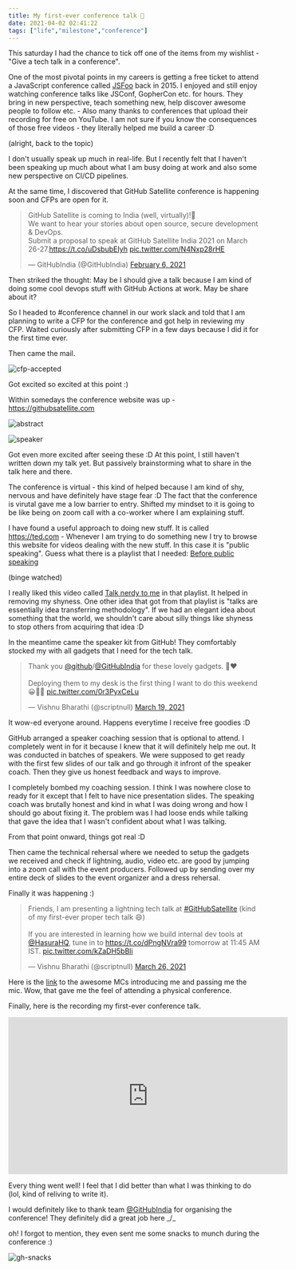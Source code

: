 ```yaml
---
title: My first-ever conference talk 🎤
date: 2021-04-02 02:41:22
tags: ["life","milestone","conference"]
---
```


This saturday I had the chance to tick off one of the items from my wishlist - "Give a tech talk in a conference".

One of the most pivotal points in my careers is getting a free ticket to attend a JavaScript conference called [JSFoo](https://jsfoo.in/2015/) back in 2015. I enjoyed and still enjoy watching conference talks like JSConf, GopherCon etc. for hours. They bring in new perspective, teach something new, help discover awesome people to follow etc. - Also many thanks to conferences that upload their recording for free on YouTube. I am not sure if you know the consequences of those free videos - they literally helped me build a career :D

(alright, back to the topic)

I don't usually speak up much in real-life. But I recently felt that I haven't been speaking up much about what I am busy doing at work and also some new perspective on CI/CD pipelines.

At the same time, I discovered that GitHub Satellite conference is happening soon and CFPs are open for it.

<blockquote class="twitter-tweet"><p lang="en" dir="ltr">GitHub Satellite is coming to India (well, virtually)!🎉<br>We want to hear your stories about open source, secure development &amp; DevOps.<br>Submit a proposal to speak at GitHub Satellite India 2021 on March 26-27.<a href="https://t.co/uDsbubEIyh">https://t.co/uDsbubEIyh</a> <a href="https://t.co/N4Nxp28rHE">pic.twitter.com/N4Nxp28rHE</a></p>&mdash; GitHubIndia (@GitHubIndia) <a href="https://twitter.com/GitHubIndia/status/1358001577110368256?ref_src=twsrc%5Etfw">February 6, 2021</a></blockquote>

Then striked the thought: May be I should give a talk because I am kind of doing some cool devops stuff with GitHub Actions at work. May be share about it?

So I headed to #conference channel in our work slack and told that I am planning to write a CFP for the conference and got help in reviewing my CFP. Waited curiously after submitting CFP in a few days because I did it for the first time ever.

Then came the mail.

![cfp-accepted](/images/gh-satellite-cfp-accepted.png)

Got excited so excited at this point :)

Within somedays the conference website was up - https://githubsatellite.com

![abstract](/images/gh-satellite-talk-abstract.jpg)

![speaker](/images/gh-satellite-speaker.jpg)

Got even more excited after seeing these :D At this point, I still haven't written down my talk yet. But passively brainstorming what to share in the talk here and there.

The conference is virtual - this kind of helped because I am kind of shy, nervous and have definitely have stage fear :D The fact that the conference is virutal gave me a low barrier to entry. Shifted my mindset to it is going to be like being on zoom call with a co-worker where I am explaining stuff.

I have found a useful approach to doing new stuff. It is called https://ted.com - Whenever I am trying to do something new I try to browse this website for videos dealing with the new stuff. In this case it is "public speaking". Guess what there is a playlist that I needed: [Before public speaking](https://www.ted.com/playlists/226/before_public_speaking)

(binge watched)

I really liked this video called [Talk nerdy to me](https://www.ted.com/talks/melissa_marshall_talk_nerdy_to_me?referrer=playlist-before_public_speaking) in that playlist. It helped in removing my shyness. One other idea that got from that playlist is "talks are essentially idea transferring methodology". If we had an elegant idea about something that the world, we shouldn't care about silly things like shyness to stop others from acquiring that idea :D

In the meantime came the speaker kit from GitHub! They comfortably stocked my with all gadgets that I need for the tech talk.

<blockquote class="twitter-tweet"><p lang="en" dir="ltr">Thank you <a href="https://twitter.com/github?ref_src=twsrc%5Etfw">@github</a>/<a href="https://twitter.com/GitHubIndia?ref_src=twsrc%5Etfw">@GitHubIndia</a> for these lovely gadgets. 🙏❤️<br><br>Deploying them to my desk is the first thing I want to do this weekend 😀👨‍💻 <a href="https://t.co/0r3PyxCeLu">pic.twitter.com/0r3PyxCeLu</a></p>&mdash; Vishnu Bharathi (@scriptnull) <a href="https://twitter.com/scriptnull/status/1372945054243774467?ref_src=twsrc%5Etfw">March 19, 2021</a></blockquote>

It wow-ed everyone around. Happens everytime I receive free goodies :D

GitHub arranged a speaker coaching session that is optional to attend. I completely went in for it because I knew that it will definitely help me out. It was conducted in batches of speakers. We were supposed to get ready with the first few slides of our talk and go through it infront of the speaker coach. Then they give us honest feedback and ways to improve.

I completely bombed my coaching session. I think I was nowhere close to ready for it except that I felt to have nice presentation slides. The speaking coach was brutally honest and kind in what I was doing wrong and how I should go about fixing it. The problem was I had loose ends while talking that gave the idea that I wasn't confident about what I was talking.

From that point onward, things got real :D

Then came the technical rehersal where we needed to setup the gadgets we received and check if lightning, audio, video etc. are good by jumping into a zoom call with the event producers. Followed up by sending over my entire deck of slides to the event organizer and a dress rehersal.

Finally it was happening :)

<blockquote class="twitter-tweet"><p lang="en" dir="ltr">Friends, I am presenting a lightning tech talk at <a href="https://twitter.com/hashtag/GitHubSatellite?src=hash&amp;ref_src=twsrc%5Etfw">#GitHubSatellite</a> (kind of my first-ever proper tech talk 😄)<br><br>If you are interested in learning how we build internal dev tools at <a href="https://twitter.com/HasuraHQ?ref_src=twsrc%5Etfw">@HasuraHQ</a>, tune in to <a href="https://t.co/dPngNVra99">https://t.co/dPngNVra99</a> tomorrow at 11:45 AM IST. <a href="https://t.co/kZaDH5bBli">pic.twitter.com/kZaDH5bBli</a></p>&mdash; Vishnu Bharathi (@scriptnull) <a href="https://twitter.com/scriptnull/status/1375479210551074818?ref_src=twsrc%5Etfw">March 26, 2021</a></blockquote>

Here is the [link](https://youtu.be/YXBFTDdf1-E?t=8766) to the awesome MCs introducing me and passing me the mic. Wow, that gave me the feel of attending a physical conference.

Finally, here is the recording my first-ever conference talk.

<iframe width="560" height="315" src="https://www.youtube.com/embed/IeptXqgu_k8" title="YouTube video player" frameborder="0" allow="accelerometer; autoplay; clipboard-write; encrypted-media; gyroscope; picture-in-picture" allowfullscreen></iframe>

Every thing went well! I feel that I did better than what I was thinking to do (lol, kind of reliving to write it).

I would definitely like to thank team [@GitHubIndia](https://twitter.com/githubindia) for organising the conference! They definitely did a great job here _/\_

oh! I forgot to mention, they even sent me some snacks to munch during the conference :)

![gh-snacks](/images/gh-snacks.jpg)

